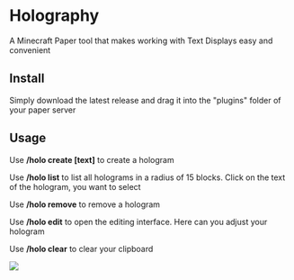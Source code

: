 # Holography
A Minecraft Paper tool that makes working with Text Displays easy and convenient

## Install
Simply download the latest release and drag it into the "plugins" folder of your paper server

## Usage

Use **/holo create [text]** to create a hologram

Use **/holo list** to list all holograms in a radius of 15 blocks. Click on the text of the hologram, you want to select

Use **/holo remove** to remove a hologram

Use **/holo edit** to open the editing interface. Here can you adjust your hologram

Use **/holo clear** to clear your clipboard

![](https://github.com/LeGhast/Holography/blob/master/showoff.png?raw=true)
